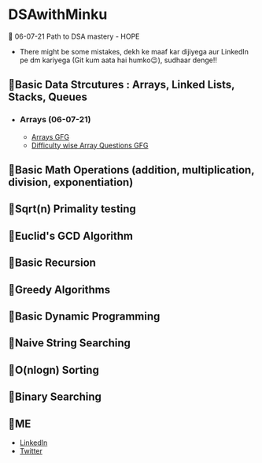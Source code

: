 # DSAwithMinku
🐰 06-07-21 Path to DSA mastery - HOPE

- There might be some mistakes, dekh ke maaf kar dijiyega aur LinkedIn pe dm kariyega (Git kum aata hai humko😉), sudhaar denge!!

## 🐰Basic Data Strcutures : Arrays, Linked Lists, Stacks, Queues
- ### Arrays (06-07-21)
     - [Arrays GFG](https://www.geeksforgeeks.org/array-data-structure/)
     - [Difficulty wise Array Questions GFG](https://www.geeksforgeeks.org/top-50-array-coding-problems-for-interviews/)

## 🐰Basic Math Operations (addition, multiplication, division, exponentiation)

## 🐰Sqrt(n) Primality testing

## 🐰Euclid's GCD Algorithm

## 🐰Basic Recursion

## 🐰Greedy Algorithms

## 🐰Basic Dynamic Programming

## 🐰Naive String Searching

## 🐰O(nlogn) Sorting

## 🐰Binary Searching

## 🐰ME
- [LinkedIn](https://www.linkedin.com/in/minku-singh%F0%9F%90%B0-2943a51a5/)
- [Twitter](https://twitter.com/minkusingh_)
